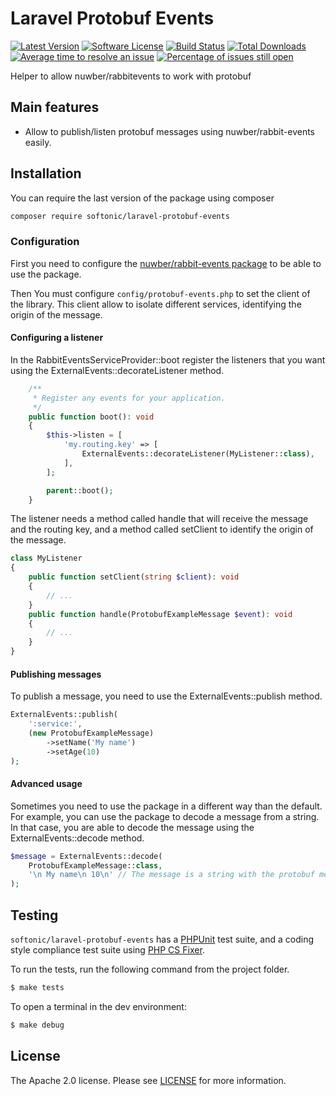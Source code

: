 Laravel Protobuf Events
====================

[![Latest Version](https://img.shields.io/github/release/softonic/laravel-protobuf-events.svg?style=flat-square)](https://github.com/softonic/laravel-protobuf-events/releases)
[![Software License](https://img.shields.io/badge/license-Apache%202.0-blue.svg?style=flat-square)](LICENSE.md)
[![Build Status](https://github.com/softonic/laravel-protobuf-events/actions/workflows/php.yml/badge.svg?branch=master)](https://github.com/softonic/laravel-protobuf-events/actions/workflows/php.yml)
[![Total Downloads](https://img.shields.io/packagist/dt/softonic/laravel-protobuf-events.svg?style=flat-square)](https://packagist.org/packages/softonic/laravel-protobuf-events)
[![Average time to resolve an issue](http://isitmaintained.com/badge/resolution/softonic/laravel-protobuf-events.svg?style=flat-square)](http://isitmaintained.com/project/softonic/laravel-protobuf-events "Average time to resolve an issue")
[![Percentage of issues still open](http://isitmaintained.com/badge/open/softonic/laravel-protobuf-events.svg?style=flat-square)](http://isitmaintained.com/project/softonic/laravel-protobuf-events "Percentage of issues still open")

Helper to allow nuwber/rabbitevents to work with protobuf

Main features
-------------

* Allow to publish/listen protobuf messages using nuwber/rabbit-events easily.

Installation
-------------

You can require the last version of the package using composer
```bash
composer require softonic/laravel-protobuf-events
```

### Configuration

First you need to configure the [nuwber/rabbit-events package](https://github.com/nuwber/rabbitevents) to be able
to use the package.

Then You must configure ``config/protobuf-events.php`` to set the client of the library. This client allow to isolate 
different services, identifying the origin of the message.

#### Configuring a listener

In the RabbitEventsServiceProvider::boot register the listeners that you want using the ExternalEvents::decorateListener method.
```php
    /**
     * Register any events for your application.
     */
    public function boot(): void
    {
        $this->listen = [
            'my.routing.key' => [
                ExternalEvents::decorateListener(MyListener::class),
            ],
        ];

        parent::boot();
    }
```

The listener needs a method called handle that will receive the message and the routing key, and a method called setClient to identify the origin of the message.
```php
class MyListener
{
    public function setClient(string $client): void
    {
        // ...
    }
    public function handle(ProtobufExampleMessage $event): void
    {
        // ...
    }
}
```

#### Publishing messages

To publish a message, you need to use the ExternalEvents::publish method.
```php
ExternalEvents::publish(
    ':service:',
    (new ProtobufExampleMessage)
        ->setName('My name')
        ->setAge(10)
);
```

#### Advanced usage

Sometimes you need to use the package in a different way than the default. For example, you can use the package to decode
a message from a string. In that case, you are able to decode the message using the ExternalEvents::decode method.

```php
$message = ExternalEvents::decode(
    ProtobufExampleMessage::class,
    '\n My name\n 10\n' // The message is a string with the protobuf message
);
```

Testing
-------

`softonic/laravel-protobuf-events` has a [PHPUnit](https://phpunit.de) test suite, and a coding style compliance test suite using [PHP CS Fixer](http://cs.sensiolabs.org/).

To run the tests, run the following command from the project folder.

``` bash
$ make tests
```

To open a terminal in the dev environment:
``` bash
$ make debug
```

License
-------

The Apache 2.0 license. Please see [LICENSE](LICENSE) for more information.
